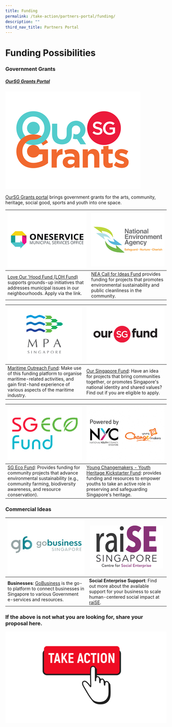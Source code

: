 ```yaml
---
title: Funding
permalink: /take-action/partners-portal/funding/
description: ""
third_nav_title: Partners Portal
---
```

# Funding Possibilities


### Government Grants

##### [OurSG Grants Portal](https://oursggrants.gov.sg)

[![](/images/oursggrants_logo.png)](https://oursggrants.gov.sg)

[OurSG Grants portal](https://oursggrants.gov.sg) brings government grants for the arts, community, heritage, social good, sports and youth into one space. 

| ![](/images/Opportunities/mso-logo_422x304.jpg)|  ![](/images/Opportunities/nea-logo_422x304.jpg) |
| -------- | -------- | 
| [Love Our 'Hood Fund (LOH Fund)](https://go.gov.sg/fund-application) supports grounds-up initiatives that addresses municipal issues in our neighbourhoods. Apply via the link. | [NEA Call for Ideas Fund](https://www.nea.gov.sg/programmes-grants/grants-and-awards/call-for-ideas-fund) provides funding for projects that promotes environmental sustainability and public cleanliness in the community. | 


| ![](/images/Opportunities/mpa-logo_422x304.jpg)|  ![](/images/Opportunities/osf-logo_422x304.jpg)|
| -------- | -------- | 
|[Maritime Outreach Fund](https://www.mpa.gov.sg/events-careers/public-outreach/maritime-outreach-fund): Make use of this funding platform to organise maritime-related activities, and gain first-hand experience of various aspects of the maritime industry.| [Our Singapore Fund](https://www.sg/oursingaporefund): Have an idea for projects that bring communities together, or promotes Singapore's national identity and shared values? Find out if you are eligible to apply. | 

|![](/images/Opportunities/sg-eco-fund_422x304.jpg)  |  ![](/images/Opportunities/nyc-ycm-logo-(422x304).jpg) |
| -------- | -------- | 
|[SG Eco Fund](https://www.mse.gov.sg/sgecofund): Provides funding for community projects that advance environmental sustainability (e.g., community farming, biodiversity awareness, and resource conservation). | [Young Changemakers - Youth Heritage Kickstarter Fund](https://www.nyc.gov.sg/programmes-grants/young-changemakers)​:  provides funding and resources to empower youths to take an active role in preserving and safeguarding Singapore's heritage. | 

### Commercial Ideas 


| ![](/images/Opportunities/gobusiness-logo-v2.jpg) | ![](/images/Opportunities/rsz_1rsz_raise.png)|
| - | -------- | 
| **Businesses**: [GoBusiness](https://gobusiness.gov.sg) is the go-to platform to connect businesses in Singapore to various Government e-services and resources. | **Social Enterprise Support**: Find out more about the available support for your business to scale human-centered social impact at [raiSE](https://www.raise.sg). | 


### If the above is not what you are looking for, share your proposal here.

[![](/images/take%20action.png)](https://go.gov.sg/takeactiontoday)
